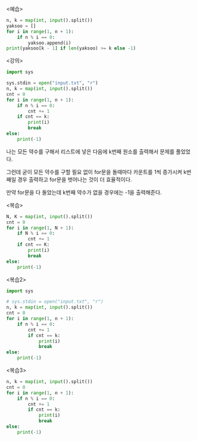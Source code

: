 <예습>

```python
n, k = map(int, input().split())
yaksoo = []
for i in range(1, n + 1):
    if n % i == 0:
        yaksoo.append(i)
print(yaksoo[k - 1] if len(yaksoo) >= k else -1)
```

<강의>

```python
import sys

sys.stdin = open("input.txt", "r")
n, k = map(int, input().split())
cnt = 0
for i in range(1, n + 1):
    if n % i == 0:
        cnt += 1
    if cnt == k:
        print(i)
        break
else:
    print(-1)
```

나는 모든 약수를 구해서 리스트에 넣은 다음에 k번째 원소를 출력해서 문제를 풀었었다.

그런데 굳이 모든 약수를 구할 필요 없이 for문을 돌때마다 카운트를 1씩 증가시켜 k번째일 경우 출력하고 for문을 벗어나는 것이 더 효율적이다.

만약 for문을 다 돌았는데 k번째 약수가 없을 경우에는 -1을 출력해준다.

<복습>

```python
N, K = map(int, input().split())
cnt = 0
for i in range(1, N + 1):
    if N % i == 0:
        cnt += 1
    if cnt == K:
        print(i)
        break
else:
    print(-1)
```

<복습2>

```python
import sys

# sys.stdin = open("input.txt", "r")
n, k = map(int, input().split())
cnt = 0
for i in range(1, n + 1):
    if n % i == 0:
        cnt += 1
        if cnt == k:
            print(i)
            break
else:
    print(-1)
```

<복습3>

```python
n, k = map(int, input().split())
cnt = 0
for i in range(1, n + 1):
    if n % i == 0:
        cnt += 1
        if cnt == k:
            print(i)
            break
else:
    print(-1)

```
